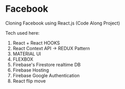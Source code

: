 # Facebook
Cloning Facebook using React.js (Code Along Project)

Tech used here:

1. React + React HOOKS
2. React Context API -> REDUX Pattern
3. MATERIAL UI
4. FLEXBOX
5. Firebase's Firestore realtime DB
6. Firebase Hosting
7. Firebase Google Authentication
8. React flip move
